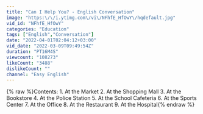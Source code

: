 ```yaml
---
title: "Can I Help You? - English Conversation"
image: "https:\/\/i.ytimg.com\/vi\/NFhfE_HfOwY\/hqdefault.jpg"
vid_id: "NFhfE_HfOwY"
categories: "Education"
tags: ["English","Conversation"]
date: "2022-04-01T02:04:12+03:00"
vid_date: "2022-03-09T09:49:54Z"
duration: "PT16M4S"
viewcount: "108273"
likeCount: "3488"
dislikeCount: ""
channel: "Easy English"
---
```

{% raw %}Contents: 1. At the Market 2. At the Shopping Mall 3. At the Bookstore 4. At the Police Station 5. At the School Cafeteria 6. At the Sports Center 7. At the Office 8. At the Restaurant 9. At the Hospital{% endraw %}

